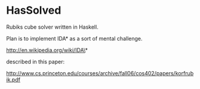 HasSolved
=========

Rubiks cube solver written in Haskell.

Plan is to implement IDA\* as a sort of mental challenge.

http://en.wikipedia.org/wiki/IDA\*

described in this paper:

http://www.cs.princeton.edu/courses/archive/fall06/cos402/papers/korfrubik.pdf

